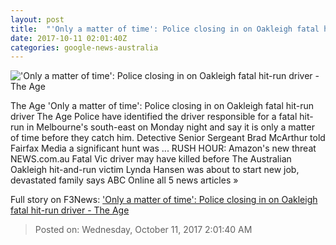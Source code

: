 ```yaml
---
layout: post
title:  "'Only a matter of time': Police closing in on Oakleigh fatal hit-run driver - The Age"
date: 2017-10-11 02:01:40Z
categories: google-news-australia
---
```


!['Only a matter of time': Police closing in on Oakleigh fatal hit-run driver - The Age](http://www.theage.com.au/content/dam/images/g/y/x/j/l/0/image.related.socialLead.620x349.gyyj1w.png/1507687200760.jpg)

The Age 'Only a matter of time': Police closing in on Oakleigh fatal hit-run driver The Age Police have identified the driver responsible for a fatal hit-run in Melbourne's south-east on Monday night and say it is only a matter of time before they catch him. Detective Senior Sergeant Brad McArthur told Fairfax Media a significant hunt was ... RUSH HOUR: Amazon's new threat NEWS.com.au Fatal Vic driver may have killed before The Australian Oakleigh hit-and-run victim Lynda Hansen was about to start new job, devastated family says ABC Online all 5 news articles »


Full story on F3News: ['Only a matter of time': Police closing in on Oakleigh fatal hit-run driver - The Age](http://www.f3nws.com/n/ezZgqB)

> Posted on: Wednesday, October 11, 2017 2:01:40 AM
